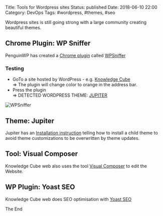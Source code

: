 Title: Tools for Wordpress sites
Status: published
Date: 2018-06-10 22:00
Category: DevOps
Tags: #wordpress, #themes, #seo

Wordpress sites is still going strong with a large community creating beautiful themes.

## Chrome Plugin: WP Sniffer

PenguinWP has created a  [Chrome plugin](https://chrome.google.com/webstore/detail/wpsniffer-wordpress-theme/kihhefcbenhkjgjhchanjfhhflaojldn) called [WPSniffer](https://penguinwp.com/better-way-to-find-most-popular-wordpress-themes/) 

### Testing

* GoTo a site hosted by WordPress - e.g. [Knowledge Cube](http://www.knowledgecube.net/)  
=> The plugin will change color to orange in the address bar.
* Press the plugin  
=> DETECTED WORDPRESS THEME: [JUPITER](https://themeforest.net/item/jupiter-multipurpose-responsive-theme/5177775?s_rank=1)

![WPSniffer](https://lh3.googleusercontent.com/-4HDYqRKhxBQWvniHkf7AAMtLKmL9L2jySRvb8cIesOIYAR9PdvxzrtaTEsLkiEHWAxvroM=w640-h400-e365)

## Theme: Jupiter

Jupiter has an [Installation instruction](https://themes.artbees.net/docs/installing-theme-and-child-theme/) telling how to install a child theme to avoid theme customizations to be overwritten by theme updates.

## Tool: Visual Composer

Knowledge Cube web also uses the tool [Visual Composer](https://visualcomposer.io/) to edit the Website.

## WP Plugin: Yoast SEO

Knowledge Cube web does SEO optimisation with [Yoast SEO](https://yoast.com/wordpress/plugins/seo/)

The End
